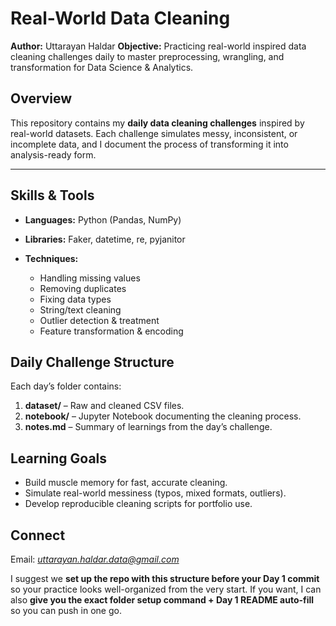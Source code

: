 
# Real-World Data Cleaning

**Author:** Uttarayan Haldar
**Objective:** Practicing real-world inspired data cleaning challenges daily to master preprocessing, wrangling, and transformation for Data Science & Analytics.


## Overview

This repository contains my **daily data cleaning challenges** inspired by real-world datasets. Each challenge simulates messy, inconsistent, or incomplete data, and I document the process of transforming it into analysis-ready form.

---

## Skills & Tools

* **Languages:** Python (Pandas, NumPy)
* **Libraries:** Faker, datetime, re, pyjanitor
* **Techniques:**

  * Handling missing values
  * Removing duplicates
  * Fixing data types
  * String/text cleaning
  * Outlier detection & treatment
  * Feature transformation & encoding


## Daily Challenge Structure

Each day’s folder contains:

1. **dataset/** – Raw and cleaned CSV files.
2. **notebook/** – Jupyter Notebook documenting the cleaning process.
3. **notes.md** – Summary of learnings from the day’s challenge.



## Learning Goals

* Build muscle memory for fast, accurate cleaning.
* Simulate real-world messiness (typos, mixed formats, outliers).
* Develop reproducible cleaning scripts for portfolio use.

## Connect

Email: *uttarayan.haldar.data@gmail.com*


I suggest we **set up the repo with this structure before your Day 1 commit** so your practice looks well-organized from the very start.
If you want, I can also **give you the exact folder setup command + Day 1 README auto-fill** so you can push in one go.
